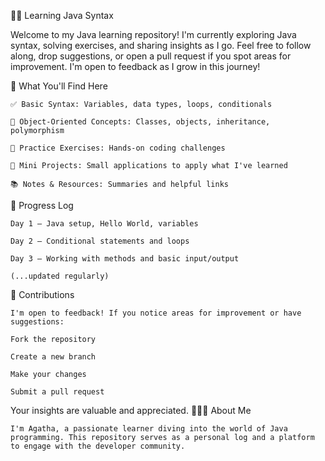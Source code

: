 👩‍💻 Learning Java Syntax  

Welcome to my Java learning repository! I'm currently exploring Java syntax, solving exercises, and sharing insights as I go. Feel free to follow along, drop suggestions, or open a pull request if you spot areas for improvement. I'm open to feedback as I grow in this journey!

📘 What You'll Find Here  

    
    ✅ Basic Syntax: Variables, data types, loops, conditionals
    
    🧠 Object-Oriented Concepts: Classes, objects, inheritance, polymorphism
    
    🔁 Practice Exercises: Hands-on coding challenges
    
    🔧 Mini Projects: Small applications to apply what I've learned
    
    📚 Notes & Resources: Summaries and helpful links

📅 Progress Log  


    Day 1 – Java setup, Hello World, variables
    
    Day 2 – Conditional statements and loops
    
    Day 3 – Working with methods and basic input/output
    
    (...updated regularly)
🤝 Contributions  

    I'm open to feedback! If you notice areas for improvement or have suggestions:
    
    Fork the repository
    
    Create a new branch
    
    Make your changes
    
    Submit a pull request

Your insights are valuable and appreciated.
🙋🏽‍♀️ About Me  

    I'm Agatha, a passionate learner diving into the world of Java programming. This repository serves as a personal log and a platform to engage with the developer community.
